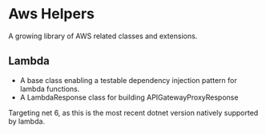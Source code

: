 # Aws Helpers
A growing library of AWS related classes and extensions.

## Lambda
- A base class enabling a testable dependency injection pattern for lambda functions.
- A LambdaResponse class for building APIGatewayProxyResponse

Targeting net 6, as this is the most recent dotnet version natively supported by lambda.
